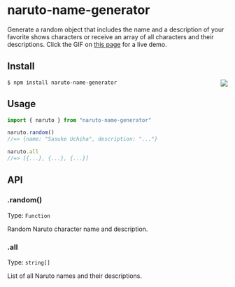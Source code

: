 # naruto-name-generator
Generate a random object that includes the name and a description of your favorite shows characters or receive an array of all characters and their descriptions. 
Click the GIF on [this page](https://www.jenreyes.design/about) for a live demo.

## Install
```$ npm install naruto-name-generator```
<img align="right" src="https://github.com/tonybatts/naruto-name-generator/blob/main/images/%20naruto-standing.png">

## Usage
```js
import { naruto } from "naruto-name-generator"

naruto.random()
//=> {name: "Sasuke Uchiha", description: "..."}

naruto.all
//=> [{...}, {...}, {...}]
```
## API
### .random()
Type: ```Function```

Random Naruto character name and description.

### .all
Type: ```string[]```

List of all Naruto names and their descriptions.

